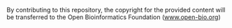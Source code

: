 By contributing to this repository, the copyright for the provided content will be transferred to the Open Bioinformatics Foundation (www.open-bio.org)
